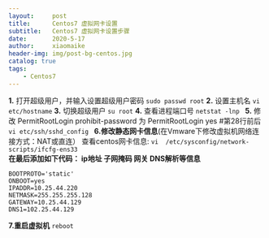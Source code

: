 ```yaml
---
layout:     post
title:      Centos7 虚拟网卡设置
subtitle:   Centos7 虚拟网卡设置步骤
date:       2020-5-17
author:     xiaomaike
header-img: img/post-bg-centos.jpg
catalog: true
tags:
    - Centos7
---
```


**1.**	打开超级用户，并输入设置超级用户密码
```sudo passwd root```
**2.**	设置主机名
```vi etc/hostname```
**3.**	切换超级用户
```su root```
**4.**	查看进程端口号
```netstat -lnp ```
**5.**	修改 PermitRootLogin prohibit-password 为 PermitRootLogin yes  #第28行前后
```vi etc/ssh/sshd_config ```
**6.修改静态网卡信息**(在Vmware下修改虚拟机网络连接方式：NAT或直连）
查看centos网卡信息:
```vi  /etc/sysconfig/network-scripts/ifcfg-ens33```  
**在最后添加如下代码： ip地址 子网掩码 网关 DNS解析等信息**
```
BOOTPROTO='static'
ONBOOT=yes 
IPADDR=10.25.44.220
NETMASK=255.255.255.128
GATEWAY=10.25.44.129
DNS1=102.25.44.129
```
**7.重启虚拟机**
```reboot```
